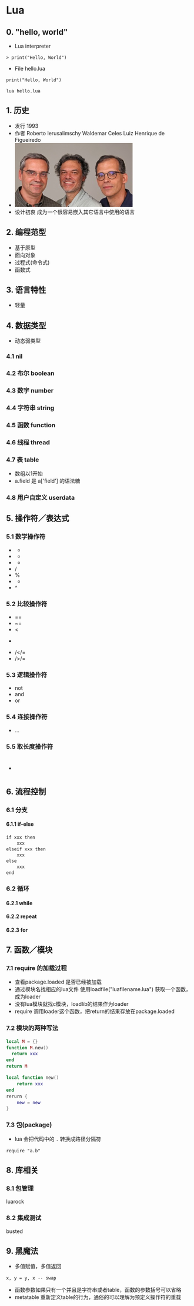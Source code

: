 # Lua

## 0. "hello, world"
* Lua interpreter
```
> print("Hello, World")
```

* File hello.lua
```
print("Hello, World")
```
```shell
lua hello.lua
```

## 1. 历史
* 发行 1993
* 作者 Roberto Ierusalimschy 
       Waldemar Celes
       Luiz Henrique de Figueiredo
* ![](lua.jpg)
* 设计初衷 成为一个很容易嵌入其它语言中使用的语言

## 2. 编程范型
* 基于原型
* 面向对象
* 过程式(命令式)
* 函数式

## 3. 语言特性
* 轻量

## 4. 数据类型
* 动态弱类型

### 4.1 nil
### 4.2 布尔 boolean
### 4.3 数字 number
### 4.4 字符串 string
### 4.5 函数 function
### 4.6 线程 thread
### 4.7 表 table
* 数组以1开始
* a.field 是 a['field'] 的语法糖
### 4.8 用户自定义 userdata

## 5. 操作符／表达式
### 5.1 数学操作符
* +
* -
* *
* /
* %
* -
* ^

### 5.2 比较操作符
* ==
* ~=
* <
* >
* /</=
* />/=

### 5.3 逻辑操作符
* not
* and
* or

### 5.4 连接操作符
* ...

### 5.5 取长度操作符
* #

## 6. 流程控制

### 6.1 分支

#### 6.1.1 if-else
```
if xxx then
    xxx
elseif xxx then
    xxx
else
    xxx
end
```

### 6.2 循环
#### 6.2.1 while
#### 6.2.2 repeat 
#### 6.2.3 for

## 7. 函数／模块
### 7.1 require 的加载过程
* 查看package.loaded 是否已经被加载
* 通过模块名找相应的lua文件 使用loadfile("luafilename.lua") 获取一个函数，成为loader
* 没有lua模块就找c模块，loadlib的结果作为loader
* require 调用loader这个函数，把return的结果存放在package.loaded
### 7.2 模块的两种写法
```lua
local M = {}
function M.new() 
  return xxx
end
return M
```
```lua
local function new()
    return xxx
end
rerurn {
    new = new
}
```
### 7.3 包(package)
* lua 会把代码中的 ``.`` 转换成路径分隔符
```
require "a.b"
```

## 8. 库相关

### 8.1 包管理
luarock

### 8.2 集成测试
busted

## 9. 黑魔法
* 多值赋值，多值返回
```
x, y = y, x -- swap
```
* 函数参数如果只有一个并且是字符串或者table，函数的参数括号可以省略
* metatable
重新定义table的行为，通俗的可以理解为预定义操作符的重载


